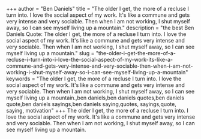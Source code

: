+++
author = "Ben Daniels"
title = "The older I get, the more of a recluse I turn into. I love the social aspect of my work. It's like a commune and gets very intense and very sociable. Then when I am not working, I shut myself away, so I can see myself living up a mountain."
description = "the best Ben Daniels Quote: The older I get, the more of a recluse I turn into. I love the social aspect of my work. It's like a commune and gets very intense and very sociable. Then when I am not working, I shut myself away, so I can see myself living up a mountain."
slug = "the-older-i-get-the-more-of-a-recluse-i-turn-into-i-love-the-social-aspect-of-my-work-its-like-a-commune-and-gets-very-intense-and-very-sociable-then-when-i-am-not-working-i-shut-myself-away-so-i-can-see-myself-living-up-a-mountain"
keywords = "The older I get, the more of a recluse I turn into. I love the social aspect of my work. It's like a commune and gets very intense and very sociable. Then when I am not working, I shut myself away, so I can see myself living up a mountain.,ben daniels,ben daniels quotes,ben daniels quote,ben daniels sayings,ben daniels saying,quotes, sayings,quote, saying, motivation"
+++
The older I get, the more of a recluse I turn into. I love the social aspect of my work. It's like a commune and gets very intense and very sociable. Then when I am not working, I shut myself away, so I can see myself living up a mountain.
